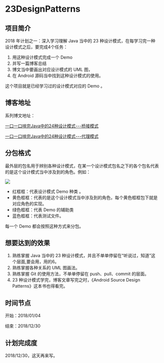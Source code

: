 # 23DesignPatterns

## 项目简介 ##

2018 年计划之一：深入学习理解 Java 当中的 23 种设计模式，在每学习完一种设计模式之后，要完成4个任务：

1. 用这种设计模式完成一个 Demo 
2. 并写一篇博客总结
3. 博文当中要画出对应设计模式的 UML 图，
4. 在 Android 源码当中找到这种设计模式的使用。

这个项目就是已经学习过的设计模式对应的 Demo 。

## 博客地址 ##

系列博文地址： 

[一口一口啃完Java中的24种设计模式---桥接模式](http://zengfanyu.top/2018/01/04/%E6%A1%A5%E6%8E%A5%E6%A8%A1%E5%BC%8F/)<p>
[一口一口啃完Java中的24种设计模式---代理模式](http://zengfanyu.top/2018/02/10/%E4%BB%A3%E7%90%86%E6%A8%A1%E5%BC%8F/)

## 分包格式 ##

最外层的包名用于辨别各种设计模式，在某一个设计模式包名之下的各个包名代表的是这个设计模式当中涉及到的角色。例如：

![](https://i.imgur.com/n7tljM5.png)

- 红框框：代表设计模式 Demo 种类 。
- 黄色框框：代表的是这个设计模式当中涉及到的角色，每个黄色框框包下就是对应角色的实现。
- 绿色框框：代表 Demo 的辅助类
- 蓝色框框：代表测试文件。

每一个 Demo 都会按照这种方式来分包。


## 想要达到的效果 ##

1. 熟练掌握 Java 当中的 23 种设计模式，并且不单单停留在“听说过，知道”这个层面,要会用，用的6。
3. 熟练掌握各种关系的 UML 图画法。
4. 熟练掌握 Git 的使用方法，不单单停留在 push、pull、commit 的层面。
5. 23 种设计模式学完，博客文章写完之时，《Android Source Design Patterns》这本书也得看完。

## 时间节点 ##

开始：2018/01/04

结束：2018/12/30

## 计划完成度 ##

2018/12/30，这天再来写。
